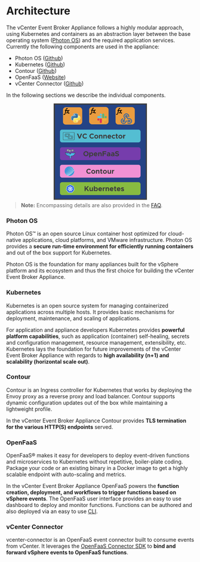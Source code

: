 # Architecture

The vCenter Event Broker Appliance follows a highly modular approach, using Kubernetes and containers as an abstraction layer between the base operating system ([Photon OS](https://github.com/vmware/photon)) and the required application services. Currently the following components are used in the appliance:

- Photon OS ([Github](https://github.com/vmware/photon))
- Kubernetes ([Github](https://github.com/kubernetes/kubernetes))
- Contour ([Github](https://github.com/projectcontour/contour))
- OpenFaaS ([Website](https://www.openfaas.com/))
- vCenter Connector ([Github](https://github.com/openfaas-incubator/vcenter-connector/))

In the following sections we describe the individual components.

<center><div style="height:250px;width:250px"><img src="veba-appliance-diagram.png" /></div></center>

> **Note:** Encompassing details are also provided in the [FAQ](FAQ.md).

### Photon OS

Photon OS&trade; is an open source Linux container host optimized for cloud-native applications, cloud platforms, and VMware infrastructure. Photon OS provides a **secure run-time environment for efficiently running containers** and out of the box support for Kubernetes.

Photon OS is the foundation for many appliances built for the vSphere platform and its ecosystem and thus the first choice for building the vCenter Event Broker Appliance.

### Kubernetes

Kubernetes is an open source system for managing containerized applications across multiple hosts. It provides basic mechanisms for deployment, maintenance, and scaling of applications.

For application and appliance developers Kubernetes provides **powerful platform capabilities**, such as application (container) self-healing, secrets and configuration management, resource management, extensibility, etc. Kubernetes lays the foundation for future improvements of the vCenter Event Broker Appliance with regards to **high availability (n+1) and scalability (horizontal scale out)**.

### Contour

Contour is an Ingress controller for Kubernetes that works by deploying the Envoy proxy as a reverse proxy and load balancer. Contour supports dynamic configuration updates out of the box while maintaining a lightweight profile.

In the vCenter Event Broker Appliance Contour provides **TLS termination for the various HTTP(S) endpoints** served.

### OpenFaaS

OpenFaaS&reg; makes it easy for developers to deploy event-driven functions and microservices to Kubernetes without repetitive, boiler-plate coding. Package your code or an existing binary in a Docker image to get a highly scalable endpoint with auto-scaling and metrics.

In the vCenter Event Broker Appliance OpenFaaS powers the **function creation, deployment, and workflows to trigger functions based on vSphere events**. The OpenFaaS user interface provides an easy to use dashboard to deploy and monitor functions. Functions can be authored and also deployed via an easy to use [CLI](https://github.com/openfaas/faas-cli).

### vCenter Connector

vcenter-connector is an OpenFaaS event connector built to consume events from vCenter. It leverages the [OpenFaaS Connector SDK](https://github.com/openfaas-incubator/connector-sdk) to **bind and forward vSphere events to OpenFaaS functions**.